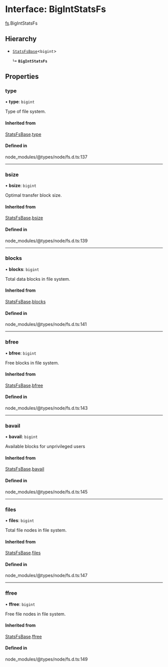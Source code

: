 # Interface: BigIntStatsFs

[fs](../modules/fs.md).BigIntStatsFs

## Hierarchy

- [`StatsFsBase`](fs.StatsFsBase.md)<`bigint`\>

  ↳ **`BigIntStatsFs`**

## Properties

### type

• **type**: `bigint`

Type of file system.

#### Inherited from

[StatsFsBase](fs.StatsFsBase.md).[type](fs.StatsFsBase.md#type)

#### Defined in

node_modules/@types/node/fs.d.ts:137

___

### bsize

• **bsize**: `bigint`

Optimal transfer block size.

#### Inherited from

[StatsFsBase](fs.StatsFsBase.md).[bsize](fs.StatsFsBase.md#bsize)

#### Defined in

node_modules/@types/node/fs.d.ts:139

___

### blocks

• **blocks**: `bigint`

Total data blocks in file system.

#### Inherited from

[StatsFsBase](fs.StatsFsBase.md).[blocks](fs.StatsFsBase.md#blocks)

#### Defined in

node_modules/@types/node/fs.d.ts:141

___

### bfree

• **bfree**: `bigint`

Free blocks in file system.

#### Inherited from

[StatsFsBase](fs.StatsFsBase.md).[bfree](fs.StatsFsBase.md#bfree)

#### Defined in

node_modules/@types/node/fs.d.ts:143

___

### bavail

• **bavail**: `bigint`

Available blocks for unprivileged users

#### Inherited from

[StatsFsBase](fs.StatsFsBase.md).[bavail](fs.StatsFsBase.md#bavail)

#### Defined in

node_modules/@types/node/fs.d.ts:145

___

### files

• **files**: `bigint`

Total file nodes in file system.

#### Inherited from

[StatsFsBase](fs.StatsFsBase.md).[files](fs.StatsFsBase.md#files)

#### Defined in

node_modules/@types/node/fs.d.ts:147

___

### ffree

• **ffree**: `bigint`

Free file nodes in file system.

#### Inherited from

[StatsFsBase](fs.StatsFsBase.md).[ffree](fs.StatsFsBase.md#ffree)

#### Defined in

node_modules/@types/node/fs.d.ts:149
